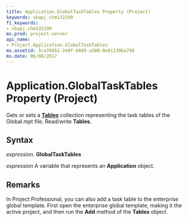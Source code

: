 ```yaml
---
title: Application.GlobalTaskTables Property (Project)
keywords: vbapj.chm132299
f1_keywords:
- vbapj.chm132299
ms.prod: project-server
api_name:
- Project.Application.GlobalTaskTables
ms.assetid: 5ca768b2-2e0f-6889-a300-8e81130ba798
ms.date: 06/08/2017
---
```



# Application.GlobalTaskTables Property (Project)

Gets or sets a **[Tables](table-object-project.md)** collection representing the task tables of the Global.mpt file. Read/write **Tables**.


## Syntax

 _expression_. **GlobalTaskTables**

 _expression_ A variable that represents an **Application** object.


## Remarks

 In Project Professional, you can also add a task table to the enterprise global template. First open the enterprise global template, making it the active project, and then run the **Add** method of the **Tables** object.


